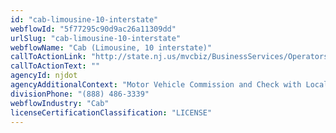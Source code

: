 ```yaml
---
id: "cab-limousine-10-interstate"
webflowId: "5f77295c90d9ac26a11309dd"
urlSlug: "cab-limousine-10-interstate"
webflowName: "Cab (Limousine, 10 interstate)"
callToActionLink: "http://state.nj.us/mvcbiz/BusinessServices/OperatorsEmployers.htm"
callToActionText: ""
agencyId: njdot
agencyAdditionalContext: "Motor Vehicle Commission and Check with Local Municipality"
divisionPhone: "(888) 486-3339"
webflowIndustry: "Cab"
licenseCertificationClassification: "LICENSE"
---
```

